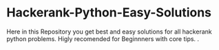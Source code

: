 # Hackerank-Python-Easy-Solutions
Here in this Repository you get best and easy solutions for all hackerank python problems.
Higly recomended for Beginnners with core tips.
.
